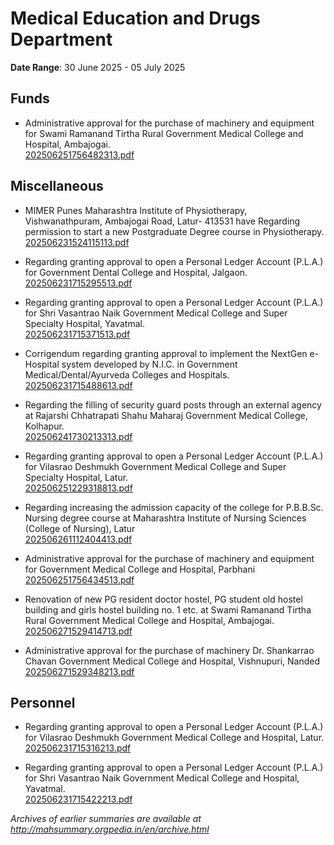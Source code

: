 # Medical Education and Drugs Department

**Date Range**: 30 June 2025 - 05 July 2025


## Funds
- Administrative approval for the purchase of machinery and equipment for Swami Ramanand Tirtha Rural Government Medical College and Hospital, Ambajogai.\
  [202506251756482313.pdf](https://gr.maharashtra.gov.in/Site/Upload/Government%20Resolutions/English/202506251756482313.pdf)

## Miscellaneous
- MIMER Punes Maharashtra Institute of Physiotherapy, Vishwanathpuram, Ambajogai Road, Latur- 413531 have Regarding permission to start a new Postgraduate Degree course in Physiotherapy.\
  [202506231524115113.pdf](https://gr.maharashtra.gov.in/Site/Upload/Government%20Resolutions/English/202506231524115113.pdf)

- Regarding granting approval to open a Personal Ledger Account (P.L.A.) for Government Dental College and Hospital, Jalgaon.\
  [202506231715295513.pdf](https://gr.maharashtra.gov.in/Site/Upload/Government%20Resolutions/English/202506231715295513.pdf)

- Regarding granting approval to open a Personal Ledger Account (P.L.A.) for Shri Vasantrao Naik Government Medical College and Super Specialty Hospital, Yavatmal.\
  [202506231715371513.pdf](https://gr.maharashtra.gov.in/Site/Upload/Government%20Resolutions/English/202506231715371513.pdf)

- Corrigendum regarding granting approval to implement the NextGen e-Hospital system developed by N.I.C. in Government Medical/Dental/Ayurveda Colleges and Hospitals.\
  [202506231715488613.pdf](https://gr.maharashtra.gov.in/Site/Upload/Government%20Resolutions/English/202506231715488613.pdf)

- Regarding the filling of security guard posts through an external agency at Rajarshi Chhatrapati Shahu Maharaj Government Medical College, Kolhapur.\
  [202506241730213313.pdf](https://gr.maharashtra.gov.in/Site/Upload/Government%20Resolutions/English/202506241730213313.pdf)

- Regarding granting approval to open a Personal Ledger Account (P.L.A.) for Vilasrao Deshmukh Government Medical College and Super Specialty Hospital, Latur.\
  [202506251229318813.pdf](https://gr.maharashtra.gov.in/Site/Upload/Government%20Resolutions/English/202506251229318813.pdf)

- Regarding increasing the admission capacity of the college for P.B.B.Sc. Nursing degree course at Maharashtra Institute of Nursing Sciences (College of Nursing), Latur\
  [202506261112404413.pdf](https://gr.maharashtra.gov.in/Site/Upload/Government%20Resolutions/English/202506261112404413.pdf)

- Administrative approval for the purchase of machinery and equipment for Government Medical College and Hospital, Parbhani\
  [202506251756434513.pdf](https://gr.maharashtra.gov.in/Site/Upload/Government%20Resolutions/English/202506251756434513.pdf)

- Renovation of new PG resident doctor hostel, PG student old hostel building and girls hostel building no. 1 etc. at Swami Ramanand Tirtha Rural Government Medical College and Hospital, Ambajogai.\
  [202506271529414713.pdf](https://gr.maharashtra.gov.in/Site/Upload/Government%20Resolutions/English/202506271529414713.pdf)

- Administrative approval for the purchase of machinery Dr. Shankarrao Chavan Government Medical College and Hospital, Vishnupuri, Nanded\
  [202506271529348213.pdf](https://gr.maharashtra.gov.in/Site/Upload/Government%20Resolutions/English/202506271529348213.pdf)

## Personnel
- Regarding granting approval to open a Personal Ledger Account (P.L.A.) for Vilasrao Deshmukh Government Medical College and Hospital, Latur.\
  [202506231715316213.pdf](https://gr.maharashtra.gov.in/Site/Upload/Government%20Resolutions/English/202506231715316213.pdf)

- Regarding granting approval to open a Personal Ledger Account (P.L.A.) for Shri Vasantrao Naik Government Medical College and Hospital, Yavatmal.\
  [202506231715422213.pdf](https://gr.maharashtra.gov.in/Site/Upload/Government%20Resolutions/English/202506231715422213.pdf)


*Archives of earlier summaries are available at http://mahsummary.orgpedia.in/en/archive.html*